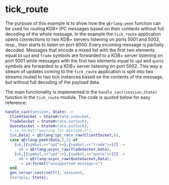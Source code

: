 tick_route
==========

The purpose of this example is to show how the `qErlang:peek` function can be used for routing KDB+ IPC messages based on their contents without full decoding of the whole message.
In the example the `tick_route` application opens connections to two KDB+ servers listening on ports 5001 and 5002, resp., then starts to listen on port 8000. Every incoming message is partially decoded. Messages that encode a mixed list with the first two elements equal to `upd` and `trade` symbols are forwarded to a KDB+ server listening on port 5001 while messages with the first two elements equal to `upd` and `quote` symbols are forwarded to a KDB+ server listening on port 5002. This way a stream of updates coming to the `tick_route` application is split into two streams routed to two tick instances based on the contents of the message, but without full decoding of the payload data.

The main functionality is implemented in the `handle_cast(session,State)` function in the `tick_route` module. The code is quoted below for easy reference:

```erlang
handle_cast(session, State) ->
  ClientSocket = State#state.inSocket,
  TradeSocket = State#state.outSock1,
  QuoteSocket = State#state.outSock2,
  % io:format("waiting for message~n"),
  {ok,Data} = qErlang:ipc_recv_raw(ClientSocket,0),
  case qErlang:peek(Data,2,1) of
    {ok,[{symbol,<<"upd">>},{symbol,<<"trade">>}]} ->
      ok = qErlang:async_raw(TradeSocket,Data);
    {ok,[{symbol,<<"upd">>},{symbol,<<"quote">>}]} ->
      ok = qErlang:async_raw(QuoteSocket,Data);
    _ -> io:format("unsupported message~n")
  end,
  gen_server:cast(self(), session),
  {noreply, State};
```

